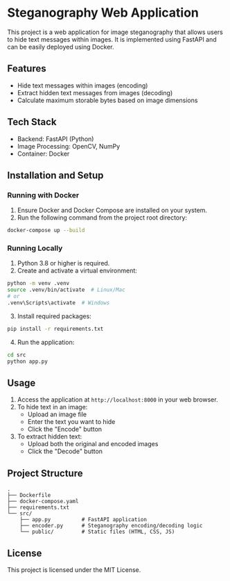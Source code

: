 # Steganography Web Application

This project is a web application for image steganography that allows users to hide text messages within images. It is implemented using FastAPI and can be easily deployed using Docker.

## Features

- Hide text messages within images (encoding)
- Extract hidden text messages from images (decoding)
- Calculate maximum storable bytes based on image dimensions

## Tech Stack

- Backend: FastAPI (Python)
- Image Processing: OpenCV, NumPy
- Container: Docker

## Installation and Setup

### Running with Docker

1. Ensure Docker and Docker Compose are installed on your system.
2. Run the following command from the project root directory:

```bash
docker-compose up --build
```

### Running Locally

1. Python 3.8 or higher is required.
2. Create and activate a virtual environment:

```bash
python -m venv .venv
source .venv/bin/activate  # Linux/Mac
# or
.venv\Scripts\activate  # Windows
```

3. Install required packages:

```bash
pip install -r requirements.txt
```

4. Run the application:

```bash
cd src
python app.py
```

## Usage

1. Access the application at `http://localhost:8000` in your web browser.
2. To hide text in an image:
   - Upload an image file
   - Enter the text you want to hide
   - Click the "Encode" button
3. To extract hidden text:
   - Upload both the original and encoded images
   - Click the "Decode" button

## Project Structure

```
.
├── Dockerfile
├── docker-compose.yaml
├── requirements.txt
└── src/
    ├── app.py          # FastAPI application
    ├── encoder.py      # Steganography encoding/decoding logic
    └── public/         # Static files (HTML, CSS, JS)
```

## License

This project is licensed under the MIT License. 